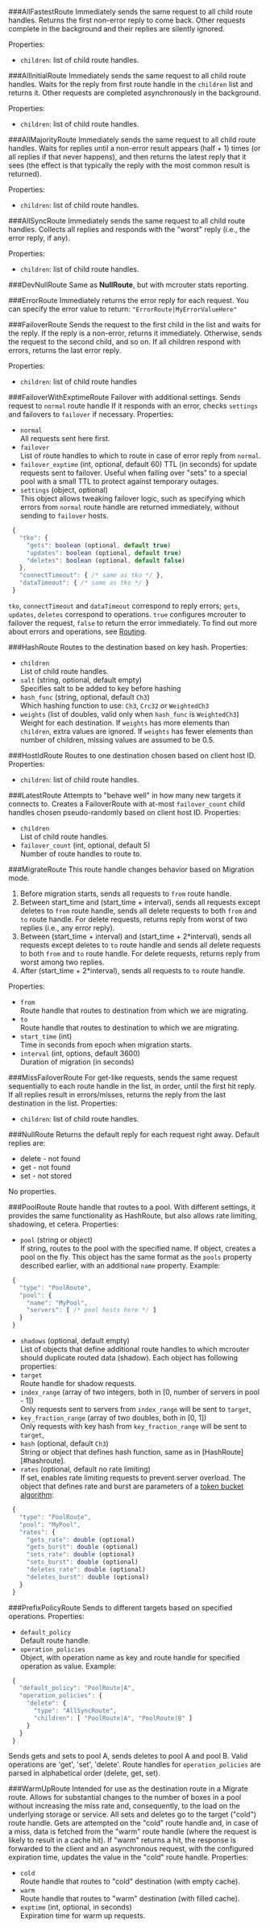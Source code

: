 ###AllFastestRoute
Immediately sends the same request to all child route handles. Returns the first non-error reply to come back. Other requests complete in the background and their replies are silently ignored.

Properties:
 * `children`: list of child route handles.


###AllInitialRoute
Immediately sends the same request to all child route handles. Waits for the reply from first route handle in the `children` list and returns it. Other requests are completed asynchronously in the background.

Properties:
 * `children`: list of child route handles.


###AllMajorityRoute
Immediately sends the same request to all child route handles. Waits for replies until a non-error result appears (half + 1) times (or all replies if that never happens), and then returns the latest reply that it sees (the effect is that typically the reply with the most common result is returned).

Properties:
 * `children`: list of child route handles.


###AllSyncRoute
Immediately sends the same request to all child route handles. Collects all replies and responds with the "worst" reply (i.e., the error reply, if any).

Properties:
 * `children`: list of child route handles.


###DevNullRoute
Same as **NullRoute**, but with mcrouter stats reporting.


###ErrorRoute
Immediately returns the error reply for each request. You can specify the error value to return: `"ErrorRoute|MyErrorValueHere"`


###FailoverRoute
Sends the request to the first child in the list and waits for the reply. If the reply is a non-error, returns it immediately. Otherwise, sends the request to the second child, and so on. If all children respond with errors, returns the last error reply.

Properties:
 * `children`: list of child route handles


###FailoverWithExptimeRoute
 Failover with additional settings. Sends request to `normal` route handle
 If it responds with an error, checks `settings` and failovers to `failover`
 if necessary.
 Properties:
 * `normal`  
 All requests sent here first.
 * `failover`  
 List of route handles to which to route in case of error reply from `normal`.
 * `failover_exptime` (int, optional, default 60)
 TTL (in seconds) for update requests sent to failover. Useful when failing
 over "sets" to a special pool with a small TTL to protect against
 temporary outages.
 * `settings` (object, optional)  
 This object allows tweaking failover logic, such as specifying which errors from `normal`
 route handle are returned immediately, without sending to `failover` hosts.
     
 ```javascript
  {
    "tko": {
      "gets": boolean (optional, default true)
      "updates": boolean (optional, default true)
      "deletes": boolean (optional, default false)
    },
    "connectTimeout": { /* same as tko */ },
    "dataTimeout": { /* same as tko */ }
  }
 ```

 `tko`, `connectTimeout` and `dataTimeout` correspond to reply errors;
 `gets`, `updates`, `deletes` correspond to operations. `true` configures 
 mcrouter to failover the request, `false` to return the
 error immediately. To find out more about errors and operations, see [Routing](Routing.md).

###HashRoute
 Routes to the destination based on key hash.
 Properties:
 * `children`  
 List of child route handles.
 * `salt` (string, optional, default empty)  
 Specifies salt to be added to key before hashing
 * `hash_func` (string, optional, default `Ch3`)  
 Which hashing function to use: `Ch3`, `Crc32` or `WeightedCh3`
 * `weights` (list of doubles, valid only when `hash_func` is `WeightedCh3`)  
 Weight for each destination. If `weights` has more elements than `children`,
 extra values are ignored. If `weights` has fewer elements than number of
 children, missing values are assumed to be 0.5.


###HostIdRoute
 Routes to one destination chosen based on client host ID.
 Properties:
 * `children`: list of child route handles.


###LatestRoute
 Attempts to "behave well" in how many new targets it connects to.
 Creates a FailoverRoute with at-most `failover_count` child handles chosen
 pseudo-randomly based on client host ID.
 Properties:
 * `children`  
 List of child route handles.
 * `failover_count` (int, optional, default 5)  
 Number of route handles to route to.


###MigrateRoute
 This route handle changes behavior based on Migration mode.
 1. Before migration starts, sends all requests to `from` route handle.
 2. Between start_time and (start_time + interval), sends all requests except
 deletes to `from` route handle, sends all delete requests to both
 `from` and `to` route handle. For delete requests, returns reply from
 worst of two replies (i.e., any error reply).
 3. Between (start_time + interval) and (start_time + 2*interval), sends all
 requests except deletes to `to` route handle and sends all delete requests
 to both `from` and `to` route handle. For delete requests, returns reply from
 worst among two replies.
 4. After (start_time + 2*interval), sends all requests to `to` route handle.
 
 Properties:
 
 * `from`  
 Route handle that routes to destination from which we are migrating.
 * `to`  
 Route handle that routes to destination to which we are migrating.
 * `start_time` (int)  
 Time in seconds from epoch when migration starts.
 * `interval` (int, options, default 3600)  
 Duration of migration (in seconds)


###MissFailoverRoute
 For get-like requests, sends the same request sequentially to each route
 handle in the list, in order, until the first hit reply.
 If all replies result in errors/misses, returns the reply from the
 last destination in the list.
 Properties:
 * `children`: list of child route handles.


###NullRoute
 Returns the default reply for each request right away. Default replies are:
 
 * delete - not found
 * get - not found
 * set - not stored
 
 No properties.


###PoolRoute
 Route handle that routes to a pool. With different settings, it provides the same
 functionality as HashRoute, but also allows rate limiting, shadowing, et cetera.
 Properties:
 * `pool` (string or object)  
 If string, routes to the pool with the specified name. If object, creates a pool on the fly.
 This object has the same format as the `pools` property described earlier, with an additional `name` property.
 Example:

 ```JavaScript
  {
    "type": "PoolRoute",
    "pool": {
      "name": "MyPool",
      "servers": [ /* pool hosts here */ ]
    }
  }
 ```

 * `shadows` (optional, default empty)  
 List of objects that define additional route handles to which mcrouter should duplicate routed data (shadow).
 Each object has following properties:
 * `target`  
 Route handle for shadow requests.
 * `index_range` (array of two integers, both in [0, number of servers in pool - 1])  
 Only requests sent to servers from `index_range` will be sent to `target`,
 * `key_fraction_range` (array of two doubles, both in [0, 1])  
 Only requests with key hash from `key_fraction_range` will be sent to
 `target`,
 * `hash` (optional, default `Ch3`)  
 String or object that defines hash function, same as in [HashRoute][#hashroute].
 * `rates` (optional, default no rate limiting)  
 If set, enables rate limiting requests to prevent server overload.
 The object that defines rate and burst are parameters of a [token bucket
 algorithm](http://en.wikipedia.org/wiki/Token_bucket):

 ```JavaScript
  {
    "type": "PoolRoute",
    "pool": "MyPool",
    "rates": {
      "gets_rate": double (optional)
      "gets_burst": double (optional)
      "sets_rate": double (optional)
      "sets_burst": double (optional)
      "deletes_rate": double (optional)
      "deletes_burst": double (optional)
    }
  }
 ```


###PrefixPolicyRoute
Sends to different targets based on specified operations.
 Properties:
 * `default_policy`  
 Default route handle.
 * `operation_policies`  
 Object, with operation name as key and route handle for specified operation as
 value. Example:

 ```JavaScript
  {
    "default_policy": "PoolRoute|A",
    "operation_policies": {
      "delete": {
        "type": "AllSyncRoute",
        "children": [ "PoolRoute|A", "PoolRoute|B" ]
      }
    }
  }
 ```

 Sends gets and sets to pool A, sends deletes to pool A and pool B.
 Valid operations are 'get', 'set', 'delete'.
 Route handles for `operation_policies` are parsed in alphabetical order (delete, get, set).


###WarmUpRoute
 Intended for use as the destination route in a Migrate
 route. Allows for substantial changes to the number of boxes in a pool
 without increasing the miss rate and, consequently, to the load on the
 underlying storage or service.
 All sets and deletes go to the target ("cold") route handle.
 Gets are attempted on the "cold" route handle and, in case of a miss, data is
 fetched from the "warm" route handle (where the request is likely to result
 in a cache hit). If "warm" returns a hit, the response is forwarded to
 the client and an asynchronous request, with the configured expiration time,
 updates the value in the "cold" route handle.
 Properties:
 * `cold`  
 Route handle that routes to "cold" destination (with empty cache).
 * `warm`  
 Route handle that routes to "warm" destination (with filled cache).
 * `exptime` (int, optional, in seconds)  
 Expiration time for warm up requests.
